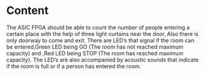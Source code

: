 #
# Content
The ASIC FPGA should be able to count the number of people entering a certain place with the help of three light curtains near the door, Also there is only doorway to come and exit. There are LED’s that signal if the room can be entered,Green LED being GO (The room has not reached maximum capacity) and ,Red LED being STOP (The room has reached maximum capacity). The LED’s are also accompanied by acoustic sounds that indicate if the room is full or if a person has entered the room.
